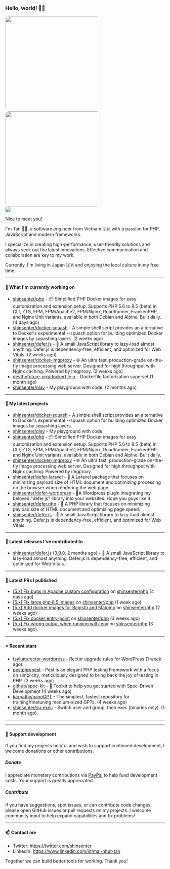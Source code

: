### Hello, world! 👋🏻

<p>
<img src="https://github.com/shinsenter.png?size=600" width="300" style="border-radius:10px" />
<br>
<img src="https://github-readme-stats.vercel.app/api/top-langs?username=shinsenter&show_icons=true&locale=en&layout=compact" width="300"  style="border-radius:10px" />
<br>
<img src="https://komarev.com/ghpvc/?username=shinsenter&label=Profile%20views&color=0e75b6&style=flat" />
</p>

Nice to meet you!

I'm Tan 👋🏻, a software engineer from Vietnam 🇻🇳 with a passion for PHP, JavaScript and modern frameworks.

I specialize in creating high-performance, user-friendly solutions and always seek out the latest innovations. Effective communication and collaboration are key to my work.

Currently, I'm living in Japan 🇯🇵 and enjoying the local culture in my free time.

---

#### 🍊 What I'm currently working on

- [shinsenter/php](https://github.com/shinsenter/php) - 📦 Simplified PHP Docker images for easy customization and extension setup. Supports PHP 5.6 to 8.5 (beta) in CLI, ZTS, FPM, FPM/Apache2, FPM/Nginx, RoadRunner, FrankenPHP, and Nginx Unit variants, available in both Debian and Alpine. Built daily. (4 days ago)
- [shinsenter/docker-squash](https://github.com/shinsenter/docker-squash) - A simple shell script provides an alternative to Docker&#39;s experimental --squash option for building optimized Docker images by squashing layers. (2 weeks ago)
- [shinsenter/defer.js](https://github.com/shinsenter/defer.js) - 🥇 A small JavaScript library to lazy-load almost anything. Defer.js is dependency-free, efficient, and optimized for Web Vitals. (2 weeks ago)
- [shinsenter/docker-imgproxy](https://github.com/shinsenter/docker-imgproxy) - 🌐 An ultra fast, production-grade on-the-fly image processing web server. Designed for high throughput with Nginx caching. Powered by imgproxy. (2 weeks ago)
- [devthefuture-org/dockerfile-x](https://github.com/devthefuture-org/dockerfile-x) - Dockerfile factorization superset (1 month ago)
- [shinsenter/play](https://github.com/shinsenter/play) - My playground with code. (2 months ago)

---

#### 🍊 My latest projects

- [shinsenter/docker-squash](https://github.com/shinsenter/docker-squash) - A simple shell script provides an alternative to Docker&#39;s experimental --squash option for building optimized Docker images by squashing layers.
- [shinsenter/play](https://github.com/shinsenter/play) - My playground with code.
- [shinsenter/php](https://github.com/shinsenter/php) - 📦 Simplified PHP Docker images for easy customization and extension setup. Supports PHP 5.6 to 8.5 (beta) in CLI, ZTS, FPM, FPM/Apache2, FPM/Nginx, RoadRunner, FrankenPHP, and Nginx Unit variants, available in both Debian and Alpine. Built daily.
- [shinsenter/docker-imgproxy](https://github.com/shinsenter/docker-imgproxy) - 🌐 An ultra fast, production-grade on-the-fly image processing web server. Designed for high throughput with Nginx caching. Powered by imgproxy.
- [shinsenter/defer-laravel](https://github.com/shinsenter/defer-laravel) - 🚀 A Laravel package that focuses on minimizing payload size of HTML document and optimizing processing on the browser when rendering the web page.
- [shinsenter/defer-wordpress](https://github.com/shinsenter/defer-wordpress) - 🔌A Wordpress plugin integrating my beloved &#34;defer.js&#34; library into your websites. Hope you guys like it.
- [shinsenter/defer.php](https://github.com/shinsenter/defer.php) - 🚀 A PHP library that focuses on minimizing payload size of HTML document and optimizing page speed.
- [shinsenter/defer.js](https://github.com/shinsenter/defer.js) - 🥇 A small JavaScript library to lazy-load almost anything. Defer.js is dependency-free, efficient, and optimized for Web Vitals.

---

#### 🍊 Latest releases I've contributed to

- [shinsenter/defer.js](https://github.com/shinsenter/defer.js) ([3.9.0](https://github.com/shinsenter/defer.js/releases/tag/3.9.0), 2 months ago) - 🥇 A small JavaScript library to lazy-load almost anything. Defer.js is dependency-free, efficient, and optimized for Web Vitals.

---

#### 🍊 Latest PRs I published

- [[5.x] Fix bugs in Apache custom configuration](https://github.com/shinsenter/php/pull/379) on [shinsenter/php](https://github.com/shinsenter/php) (4 days ago)
- [[5.x] Fix large php 8.5 images](https://github.com/shinsenter/php/pull/377) on [shinsenter/php](https://github.com/shinsenter/php) (1 week ago)
- [[5.x] Add docker images for Bagisto and Matomo](https://github.com/shinsenter/php/pull/376) on [shinsenter/php](https://github.com/shinsenter/php) (2 weeks ago)
- [[5.x] Fix docker entry-point](https://github.com/shinsenter/php/pull/374) on [shinsenter/php](https://github.com/shinsenter/php) (3 weeks ago)
- [[5.x] Fix wrong output when running with-env](https://github.com/shinsenter/php/pull/373) on [shinsenter/php](https://github.com/shinsenter/php) (3 weeks ago)

---

#### ⭐️ Recent stars

- [fsylum/rector-wordpress](https://github.com/fsylum/rector-wordpress) - Rector upgrade rules for WordPress (1 week ago)
- [pestphp/pest](https://github.com/pestphp/pest) - Pest is an elegant PHP testing Framework with a focus on simplicity, meticulously designed to bring back the joy of testing in PHP. (3 weeks ago)
- [github/spec-kit](https://github.com/github/spec-kit) - 💫 Toolkit to help you get started with Spec-Driven Development (4 weeks ago)
- [karpathy/nanoGPT](https://github.com/karpathy/nanoGPT) - The simplest, fastest repository for training/finetuning medium-sized GPTs. (4 weeks ago)
- [shinsenter/su-exec](https://github.com/shinsenter/su-exec) - Switch user and group, then exec (binaries only). (1 month ago)

---

---

#### 🍕 Support development
If you find my projects helpful and wish to support continued development, I welcome donations or other contributions.

##### Donate
I appreciate monetary contributions via [PayPal](https://www.paypal.me/shinsenter) to help fund development costs. Your support is greatly appreciated.

##### Contribute
If you have suggestions, spot issues, or can contribute code changes, please open GitHub issues or pull requests on my projects. I welcome community input to help expand capabilities and fix problems!

---

#### 📫 Contact me

- Twitter: https://twitter.com/shinsenter
- Linkedin: https://www.linkedin.com/in/mai-nhut-tan

Together we can build better tools for working. Thank you!
